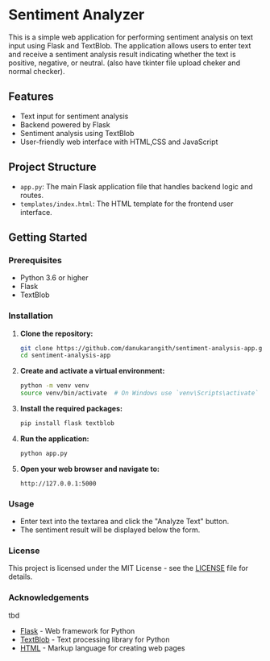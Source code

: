 # Sentiment Analyzer

This is a simple web application for performing sentiment analysis on text input using Flask and TextBlob. The application allows users to enter text and receive a sentiment analysis result indicating whether the text is positive, negative, or neutral. (also have tkinter file upload cheker and normal checker).

## Features

- Text input for sentiment analysis
- Backend powered by Flask
- Sentiment analysis using TextBlob
- User-friendly web interface with HTML,CSS and JavaScript

## Project Structure

- `app.py`: The main Flask application file that handles backend logic and routes.
- `templates/index.html`: The HTML template for the frontend user interface.

## Getting Started

### Prerequisites

- Python 3.6 or higher
- Flask
- TextBlob

### Installation

1. **Clone the repository:**

    ```bash
    git clone https://github.com/danukarangith/sentiment-analysis-app.git
    cd sentiment-analysis-app
    ```

2. **Create and activate a virtual environment:**

    ```bash
    python -m venv venv
    source venv/bin/activate  # On Windows use `venv\Scripts\activate`
    ```

3. **Install the required packages:**

    ```bash
    pip install flask textblob
    ```

4. **Run the application:**

    ```bash
    python app.py
    ```

5. **Open your web browser and navigate to:**

    ```
    http://127.0.0.1:5000
    ```

### Usage

- Enter text into the textarea and click the "Analyze Text" button.
- The sentiment result will be displayed below the form.

### License

This project is licensed under the MIT License - see the [LICENSE](LICENSE) file for details.

### Acknowledgements
tbd

- [Flask](https://flask.palletsprojects.com/en/2.1.x/) - Web framework for Python
- [TextBlob](https://textblob.readthedocs.io/en/dev/) - Text processing library for Python
- [HTML](https://www.w3.org/TR/html5/) - Markup language for creating web pages

